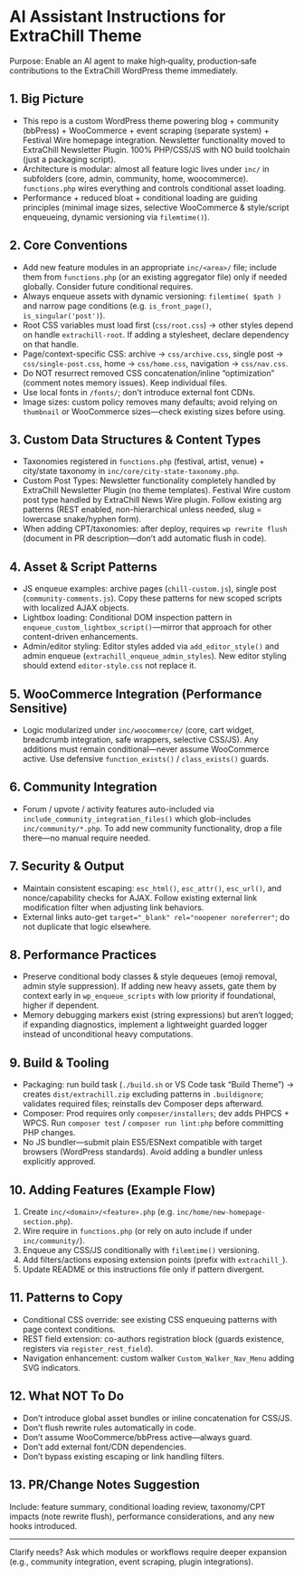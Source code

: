 # AI Assistant Instructions for ExtraChill Theme

Purpose: Enable an AI agent to make high‑quality, production‑safe contributions to the ExtraChill WordPress theme immediately.

## 1. Big Picture
- This repo is a custom WordPress theme powering blog + community (bbPress) + WooCommerce + event scraping (separate system) + Festival Wire homepage integration. Newsletter functionality moved to ExtraChill Newsletter Plugin. 100% PHP/CSS/JS with NO build toolchain (just a packaging script).
- Architecture is modular: almost all feature logic lives under `inc/` in subfolders (core, admin, community, home, woocommerce). `functions.php` wires everything and controls conditional asset loading.
- Performance + reduced bloat + conditional loading are guiding principles (minimal image sizes, selective WooCommerce & style/script enqueueing, dynamic versioning via `filemtime()`).

## 2. Core Conventions
- Add new feature modules in an appropriate `inc/<area>/` file; include them from `functions.php` (or an existing aggregator file) only if needed globally. Consider future conditional requires.
- Always enqueue assets with dynamic versioning: `filemtime( $path )` and narrow page conditions (e.g. `is_front_page()`, `is_singular('post')`).
- Root CSS variables must load first (`css/root.css`) → other styles depend on handle `extrachill-root`. If adding a stylesheet, declare dependency on that handle.
- Page/context-specific CSS: archive → `css/archive.css`, single post → `css/single-post.css`, home → `css/home.css`, navigation → `css/nav.css`.
- Do NOT resurrect removed CSS concatenation/inline “optimization” (comment notes memory issues). Keep individual files.
- Use local fonts in `/fonts/`; don't introduce external font CDNs.
- Image sizes: custom policy removes many defaults; avoid relying on `thumbnail` or WooCommerce sizes—check existing sizes before using.

## 3. Custom Data Structures & Content Types
- Taxonomies registered in `functions.php` (festival, artist, venue) + city/state taxonomy in `inc/core/city-state-taxonomy.php`.
- Custom Post Types: Newsletter functionality completely handled by ExtraChill Newsletter Plugin (no theme templates). Festival Wire custom post type handled by ExtraChill News Wire plugin. Follow existing arg patterns (REST enabled, non-hierarchical unless needed, slug = lowercase snake/hyphen form).
- When adding CPT/taxonomies: after deploy, requires `wp rewrite flush` (document in PR description—don’t add automatic flush in code).

## 4. Asset & Script Patterns
- JS enqueue examples: archive pages (`chill-custom.js`), single post (`community-comments.js`). Copy these patterns for new scoped scripts with localized AJAX objects.
- Lightbox loading: Conditional DOM inspection pattern in `enqueue_custom_lightbox_script()`—mirror that approach for other content-driven enhancements.
- Admin/editor styling: Editor styles added via `add_editor_style()` and admin enqueue (`extrachill_enqueue_admin_styles`). New editor styling should extend `editor-style.css` not replace it.

## 5. WooCommerce Integration (Performance Sensitive)
- Logic modularized under `inc/woocommerce/` (core, cart widget, breadcrumb integration, safe wrappers, selective CSS/JS). Any additions must remain conditional—never assume WooCommerce active. Use defensive `function_exists()` / `class_exists()` guards.

## 6. Community Integration
- Forum / upvote / activity features auto-included via `include_community_integration_files()` which glob-includes `inc/community/*.php`. To add new community functionality, drop a file there—no manual require needed.

## 7. Security & Output
- Maintain consistent escaping: `esc_html()`, `esc_attr()`, `esc_url()`, and nonce/capability checks for AJAX. Follow existing external link modification filter when adjusting link behaviors.
- External links auto-get `target="_blank" rel="noopener noreferrer"`; do not duplicate that logic elsewhere.

## 8. Performance Practices
- Preserve conditional body classes & style dequeues (emoji removal, admin style suppression). If adding new heavy assets, gate them by context early in `wp_enqueue_scripts` with low priority if foundational, higher if dependent.
- Memory debugging markers exist (string expressions) but aren’t logged; if expanding diagnostics, implement a lightweight guarded logger instead of unconditional heavy computations.

## 9. Build & Tooling
- Packaging: run build task (`./build.sh` or VS Code task “Build Theme”) → creates `dist/extrachill.zip` excluding patterns in `.buildignore`; validates required files; reinstalls dev Composer deps afterward.
- Composer: Prod requires only `composer/installers`; dev adds PHPCS + WPCS. Run `composer test` / `composer run lint:php` before committing PHP changes.
- No JS bundler—submit plain ES5/ESNext compatible with target browsers (WordPress standards). Avoid adding a bundler unless explicitly approved.

## 10. Adding Features (Example Flow)
1. Create `inc/<domain>/<feature>.php` (e.g. `inc/home/new-homepage-section.php`).
2. Wire require in `functions.php` (or rely on auto include if under `inc/community/`).
3. Enqueue any CSS/JS conditionally with `filemtime()` versioning.
4. Add filters/actions exposing extension points (prefix with `extrachill_`).
5. Update README or this instructions file only if pattern divergent.

## 11. Patterns to Copy
- Conditional CSS override: see existing CSS enqueuing patterns with page context conditions.
- REST field extension: co-authors registration block (guards existence, registers via `register_rest_field`).
- Navigation enhancement: custom walker `Custom_Walker_Nav_Menu` adding SVG indicators.

## 12. What NOT To Do
- Don’t introduce global asset bundles or inline concatenation for CSS/JS.
- Don’t flush rewrite rules automatically in code.
- Don’t assume WooCommerce/bbPress active—always guard.
- Don’t add external font/CDN dependencies.
- Don’t bypass existing escaping or link handling filters.

## 13. PR/Change Notes Suggestion
Include: feature summary, conditional loading review, taxonomy/CPT impacts (note rewrite flush), performance considerations, and any new hooks introduced.

---
Clarify needs? Ask which modules or workflows require deeper expansion (e.g., community integration, event scraping, plugin integrations).
